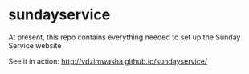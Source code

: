 # sundayservice
At present, this repo contains everything needed to set up the Sunday Service website

See it in action: http://vdzimwasha.github.io/sundayservice/
